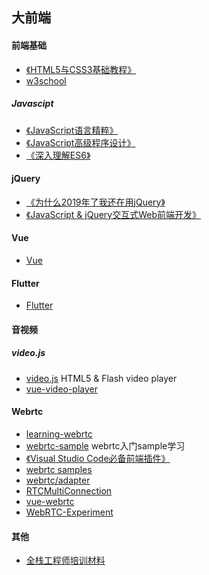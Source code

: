 ## 大前端

#### 前端基础
+ [《HTML5与CSS3基础教程》](https://book.douban.com/subject/25878992/)
+ [w3school](http://www.w3school.com.cn/)

##### Javascipt
+ [《JavaScript语言精粹》](https://book.douban.com/subject/3590768/)
+ [《JavaScript高级程序设计》](https://book.douban.com/subject/10546125/)
+ [《深入理解ES6》](https://book.douban.com/subject/27072230/)

#### jQuery

+ [《为什么2019年了我还在用jQuery》](z=MjM5MDE0Mjc4MA==&mid=2651016539&idx=2&sn=13b7286a07b9105ec7c42300d01d1384&chksm=bdbeb5088ac93c1e20d8c08d1d5762bfb57adadb9543620428fb78d4627f50c554a33c3329ef&mpshare=1&scene=1&srcid=#rd)
+ [《JavaScript & jQuery交互式Web前端开发》](https://book.douban.com/subject/26433805/)

#### Vue
+ [Vue](./vue/ReadMe.md)

#### Flutter
+ [Flutter](./Flutter/ReadMe.md)

#### 音视频
##### video.js
+ [video.js](https://github.com/videojs/video.js) HTML5 & Flash video player
+ [vue-video-player](https://github.com/surmon-china/vue-video-player)

#### Webrtc
+ [learning-webrtc](./learning-webrtc)
+ [webrtc-sample](./webrtc) webrtc入门sample学习
+ [《Visual Studio Code必备前端插件》](https://www.cnblogs.com/huanghuali/p/9525153.html)
+ [webrtc samples](https://github.com/webrtc/samples)
+ [webrtc/adapter](https://github.com/webrtc/adapter)
+ [RTCMultiConnection](https://github.com/muaz-khan/RTCMultiConnection) 
+ [vue-webrtc](https://github.com/westonsoftware/vue-webrtc)
+ [WebRTC-Experiment](https://github.com/muaz-khan/WebRTC-Experiment)

#### 其他

+ [全栈工程师培训材料](https://github.com/ruanyf/jstraining)
